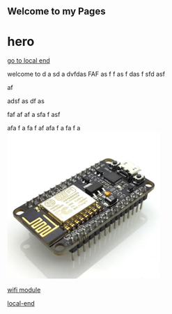 ## Welcome to my Pages 

# hero
[go to local end](#local-end)

welcome to d
a
sd
a
dvfdas
FAF
as
f
f
as
f
das
f
sfd
asf

af

adsf
as
df
as

faf
af
af
a
sfa
f
asf

afa
f
a
fa
f
af
afa
f
a
fa
f
a
<img src="./wifi.png" width="350">

[wifi module](./Wi-Fi-Module.md)

[local-end](#hero)
